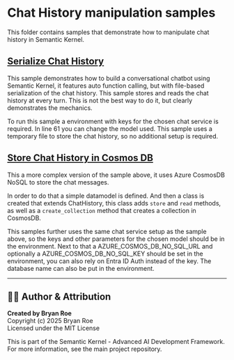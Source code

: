 # Chat History manipulation samples

This folder contains samples that demonstrate how to manipulate chat history in Semantic Kernel.

## [Serialize Chat History](./serialize_chat_history.py)

This sample demonstrates how to build a conversational chatbot using Semantic Kernel, it features auto function calling, but with file-based serialization of the chat history. This sample stores and reads the chat history at every turn. This is not the best way to do it, but clearly demonstrates the mechanics.

To run this sample a environment with keys for the chosen chat service is required. In line 61 you can change the model used. This sample uses a temporary file to store the chat history, so no additional setup is required.

## [Store Chat History in Cosmos DB](./store_chat_history_in_cosmosdb.py)

This a more complex version of the sample above, it uses Azure CosmosDB NoSQL to store the chat messages.

In order to do that a simple datamodel is defined. And then a class is created that extends ChatHistory, this class adds `store` and `read` methods, as well as a `create_collection` method that creates a collection in CosmosDB.

This samples further uses the same chat service setup as the sample above, so the keys and other parameters for the chosen model should be in the environment. Next to that a AZURE_COSMOS_DB_NO_SQL_URL and optionally a AZURE_COSMOS_DB_NO_SQL_KEY should be set in the environment, you can also rely on Entra ID Auth instead of the key. The database name can also be put in the environment.


---

## 👨‍💻 Author & Attribution

**Created by Bryan Roe**  
Copyright (c) 2025 Bryan Roe  
Licensed under the MIT License

This is part of the Semantic Kernel - Advanced AI Development Framework.
For more information, see the main project repository.
